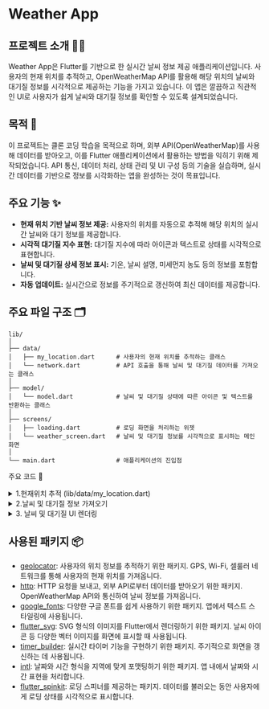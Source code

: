 # Weather App

## 프로젝트 소개 👨‍💻

Weather App은 Flutter를 기반으로 한 실시간 날씨 정보 제공 애플리케이션입니다. 사용자의 현재 위치를 추적하고, OpenWeatherMap API를 활용해 해당 위치의 날씨와 대기질 정보를 시각적으로 제공하는 기능을 가지고 있습니다. 이 앱은 깔끔하고 직관적인 UI로 사용자가 쉽게 날씨와 대기질 정보를 확인할 수 있도록 설계되었습니다.

## 목적 🎯

이 프로젝트는 클론 코딩 학습을 목적으로 하며, 외부 API(OpenWeatherMap)를 사용해 데이터를 받아오고, 이를 Flutter 애플리케이션에서 활용하는 방법을 익히기 위해 제작되었습니다. API 통신, 데이터 처리, 상태 관리 및 UI 구성 등의 기술을 실습하며, 실시간 데이터를 기반으로 정보를 시각화하는 앱을 완성하는 것이 목표입니다.

## 주요 기능 ✨

- **현재 위치 기반 날씨 정보 제공:** 사용자의 위치를 자동으로 추적해 해당 위치의 실시간 날씨와 대기 정보를 제공합니다.
- **시각적 대기질 지수 표현:** 대기질 지수에 따라 아이콘과 텍스트로 상태를 시각적으로 표현합니다.
- **날씨 및 대기질 상세 정보 표시:** 기온, 날씨 설명, 미세먼지 농도 등의 정보를 포함합니다.
- **자동 업데이트:** 실시간으로 정보를 주기적으로 갱신하여 최신 데이터를 제공합니다.

## 주요 파일 구조 🗂️

```plaintext
lib/
│
├── data/
│   ├── my_location.dart      # 사용자의 현재 위치를 추적하는 클래스
│   └── network.dart          # API 호출을 통해 날씨 및 대기질 데이터를 가져오는 클래스
│
├── model/
│   └── model.dart            # 날씨 및 대기질 상태에 따른 아이콘 및 텍스트를 반환하는 클래스
│
├── screens/
│   ├── loading.dart          # 로딩 화면을 처리하는 위젯
│   └── weather_screen.dart   # 날씨 및 대기질 정보를 시각적으로 표시하는 메인 화면
│
└── main.dart                 # 애플리케이션의 진입점
```
주요 코드 🔑
 <details>
<summary>1.현재위치 추적 (lib/data/my_location.dart)</summary>
<div markdown="1">
사용자의 현재 위치를 추적하여 위도와 경도를 가져옵니다. 이를 통해 OpenWeatherMap API에서 해당 위치의 날씨 데이터를 조회할 수 있습니다.

```dart

class Mylocation {
  double? latitude2;
  double? longitude2;

  Future<void> getMyCurrentLocation() async {
    try {
      LocationPermission permission = await Geolocator.requestPermission();
      Position position = await Geolocator.getCurrentPosition(desiredAccuracy: LocationAccuracy.high);
      latitude2 = position.latitude;
      longitude2 = position.longitude;
    } catch (e) {
      print('위치 정보를 가져오는 중 오류 발생: $e');
    }
  }
}
```
</div>
</details>

  <details>
<summary>2.날씨 및 대기질 정보 가져오기</summary>
<div markdown="2">
lib/data/network.dart 파일에서는 OpenWeatherMap API와 통신하여 날씨와 대기질 데이터를 가져오는 기능을 구현합니다.

```dart

class Network {
  final String url;
  final String url2;

  Network(this.url, this.url2);

  Future<dynamic> getJsonData() async {
    http.Response response = await http.get(Uri.parse(url));
    if (response.statusCode == 200) {
      return jsonDecode(response.body);
    }
  }

  Future<dynamic> getAirData() async {
    http.Response response = await http.get(Uri.parse(url2));
    if (response.statusCode == 200) {
      return jsonDecode(response.body);
    }
  }
}
```
</div>
</details>

  <details>
<summary>3. 날씨 및 대기질 UI 렌더링</summary>
<div markdown="3">
lib/screens/weather_screen.dart 파일에서는 OpenWeatherMap API에서 가져온 날씨 및 대기질 정보를 사용자에게 시각적으로 표시하는 UI를 구현합니다.

  ```dart
 
  class WeatherScreen extends StatefulWidget {
  WeatherScreen({this.parseWeatherData, this.parseAirPolution});
  final parseWeatherData;
  final parseAirPolution;

  @override
  State<WeatherScreen> createState() => _WeatherScreenState();
}

class _WeatherScreenState extends State<WeatherScreen> {
  Model model = Model();
  String? cityName;
  int? temp;
  Widget? icon;
  String? des;
  Widget? airicon;
  Widget? airState;
  double? dust1;
  double? dust2;
  var date = DateTime.now();

  @override
  void initState() {
    super.initState();
    updateData(widget.parseWeatherData, widget.parseAirPolution);
  }

  void updateData(dynamic weatherData, dynamic airdata) {
    double temp2 = weatherData['main']['temp'];
    var condition = weatherData['weather'][0]['id'];
    var index = airdata['list'][0]['main']['aqi'];
    des = weatherData['weather'][0]['description'];
    dust1 = airdata['list'][0]['components']['pm10'].toDouble();
    dust2 = airdata['list'][0]['components']['pm2_5'].toDouble();
    temp = temp2.toInt();
    cityName = weatherData['name'];
    icon = model.getWeatherIcon(condition);
    airicon = model.getAirIcon(index);
    airState = model.getAirCondition(index);

    print(cityName);
    print(temp);
  }

  String getSystemTime() {
    var now = DateTime.now();
    return DateFormat("h:mm a").format(now);
  }

  @override
  Widget build(BuildContext context) {
    return Scaffold(
      extendBodyBehindAppBar: true,
      appBar: AppBar(
        backgroundColor: Colors.transparent,
        title: Text(''),
        leading: IconButton(
          style: ButtonStyle(iconColor: MaterialStateProperty.all(Colors.white)),
          icon: Icon(Icons.near_me),
          onPressed: () {},
          iconSize: 30,
        ),
        actions: [
          IconButton(
            style: ButtonStyle(iconColor: MaterialStateProperty.all(Colors.white)),
            icon: Icon(Icons.location_searching),
            onPressed: () {},
            iconSize: 30,
          ),
        ],
      ),
      body: Container(
        child: Stack(
          children: [
            Image.asset(
              'image/background.jpg',
              fit: BoxFit.cover,
              width: double.infinity,
              height: double.infinity,
            ),
            Padding(
              padding: const EdgeInsets.all(20.0),
              child: Container(
                child: Column(
                  mainAxisAlignment: MainAxisAlignment.spaceBetween,
                  children: [
                    Expanded(
                      child: Column(
                        mainAxisAlignment: MainAxisAlignment.spaceBetween,
                        crossAxisAlignment: CrossAxisAlignment.start,
                        children: [
                          Column(
                            crossAxisAlignment: CrossAxisAlignment.start,
                            children: [
                              SizedBox(height: 150),
                              Text(
                                '$cityName',
                                style: GoogleFonts.lato(
                                  fontWeight: FontWeight.bold,
                                  fontSize: 35,
                                  color: Colors.white,
                                ),
                              ),
                              Row(
                                children: [
                                  TimerBuilder.periodic(
                                    Duration(minutes: 1),
                                    builder: (context) {
                                      return Text(
                                        DateFormat('h:mm a').format(date),
                                        style: GoogleFonts.lato(
                                          fontSize: 16,
                                          color: Colors.white,
                                        ),
                                      );
                                    },
                                  ),
                                  Text(
                                    DateFormat(' - EEEE').format(date),
                                    style: GoogleFonts.lato(
                                      fontSize: 16,
                                      color: Colors.white,
                                    ),
                                  ),
                                  Text(
                                    DateFormat('.d.MMM, yyy').format(date),
                                    style: GoogleFonts.lato(
                                      fontSize: 16,
                                      color: Colors.white,
                                    ),
                                  )
                                ],
                              )
                            ],
                          ),
                          Column(
                            crossAxisAlignment: CrossAxisAlignment.start,
                            children: [
                              Text('$temp\u2103',
                                  style: GoogleFonts.lato(
                                    fontWeight: FontWeight.w300,
                                    fontSize: 85,
                                    color: Colors.white,
                                  )),
                              Row(
                                children: [
                                  icon!,
                                  SvgPicture.asset('svg/climacon-sun.svg'),
                                  SizedBox(width: 10),
                                  Text(
                                    '$des',
                                    style: GoogleFonts.lato(
                                      fontSize: 16,
                                      color: Colors.white,
                                    ),
                                  ),
                                ],
                              )
                            ],
                          )
                        ],
                      ),
                    ),
                    Column(
                      children: [
                        Divider(
                          height: 15,
                          thickness: 2,
                          color: Colors.white30,
                        ),
                        Row(
                          mainAxisAlignment: MainAxisAlignment.spaceBetween,
                          children: [
                            Column(
                              children: [
                                Text(
                                  'AQI(대기질지수)',
                                  style: GoogleFonts.lato(
                                    fontSize: 16,
                                    color: Colors.white,
                                  ),
                                ),
                                SizedBox(height: 10),
                                airicon!,
                                SizedBox(height: 10),
                                airState!
                              ],
                            ),
                            Column(
                              children: [
                                Text(
                                  '미세먼지',
                                  style: GoogleFonts.lato(
                                    fontSize: 16,
                                    color: Colors.white,
                                  ),
                                ),
                                SizedBox(height: 10),
                                Text(
                                  '$dust1',
                                  style: GoogleFonts.lato(
                                    fontSize: 16,
                                    color: Colors.white,
                                  ),
                                ),
                                SizedBox(height: 10),
                                Text(
                                  '㎍/m3',
                                  style: GoogleFonts.lato(
                                    fontSize: 16,
                                    color: Colors.white,
                                    fontWeight: FontWeight.bold,
                                  ),
                                ),
                              ],
                            ),
                            Column(
                              children: [
                                Text(
                                  '$dust2',
                                  style: GoogleFonts.lato(
                                    fontSize: 16,
                                    color: Colors.white,
                                  ),
                                ),
                                SizedBox(height: 10),
                                Text(
                                  '㎍/m3',
                                  style: GoogleFonts.lato(
                                    fontSize: 16,
                                    color: Colors.white,
                                    fontWeight: FontWeight.bold,
                                  ),
                                ),
                              ],
                            )
                          ],
                        )
                      ],
                    )
                  ],
                ),
              ),
            ),
          ],
        ),
      ),
    );
  }
}

```
</div>
</details>

## 사용된 패키지 📦

- [geolocator](https://pub.dev/packages/geolocator): 사용자의 위치 정보를 추적하기 위한 패키지. GPS, Wi-Fi, 셀룰러 네트워크를 통해 사용자의 현재 위치를 가져옵니다.
- [http](https://pub.dev/packages/http): HTTP 요청을 보내고, 외부 API로부터 데이터를 받아오기 위한 패키지. OpenWeatherMap API와 통신하여 날씨 정보를 가져옵니다.
- [google_fonts](https://pub.dev/packages/google_fonts): 다양한 구글 폰트를 쉽게 사용하기 위한 패키지. 앱에서 텍스트 스타일링에 사용됩니다.
- [flutter_svg](https://pub.dev/packages/flutter_svg): SVG 형식의 이미지를 Flutter에서 렌더링하기 위한 패키지. 날씨 아이콘 등 다양한 벡터 이미지를 화면에 표시할 때 사용됩니다.
- [timer_builder](https://pub.dev/packages/timer_builder): 실시간 타이머 기능을 구현하기 위한 패키지. 주기적으로 화면을 갱신하는 데 사용됩니다.
- [intl](https://pub.dev/packages/intl): 날짜와 시간 형식을 지역에 맞게 포맷팅하기 위한 패키지. 앱 내에서 날짜와 시간 표현을 처리합니다.
- [flutter_spinkit](https://pub.dev/packages/flutter_spinkit): 로딩 스피너를 제공하는 패키지. 데이터를 불러오는 동안 사용자에게 로딩 상태를 시각적으로 표시합니다.

